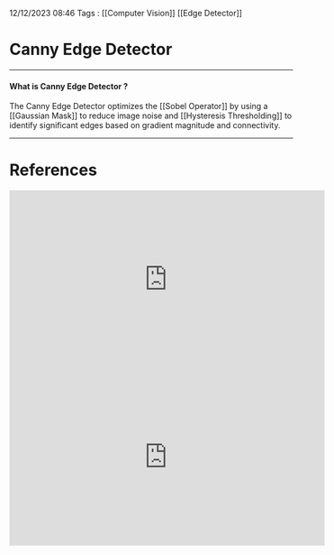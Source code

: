 12/12/2023 08:46
Tags : [[Computer Vision]] [[Edge Detector]]

# Canny Edge Detector
---
#### What is Canny Edge Detector ?
The Canny Edge Detector optimizes the [[Sobel Operator]] by using a [[Gaussian Mask]] to reduce image noise and [[Hysteresis Thresholding]] to identify significant edges based on gradient magnitude and connectivity.



---
# References
<iframe width="560" height="315" src="https://www.youtube.com/embed/sRFM5IEqR2w?si=IKF6WkWgqtnR5LqZ" title="YouTube video player" frameborder="0" allow="accelerometer; autoplay; clipboard-write; encrypted-media; gyroscope; picture-in-picture; web-share" allowfullscreen></iframe>
<iframe width="560" height="315" src="https://www.youtube.com/embed/17cOHpSaqi0?si=DevN_REkQP0RgRTA" title="YouTube video player" frameborder="0" allow="accelerometer; autoplay; clipboard-write; encrypted-media; gyroscope; picture-in-picture; web-share" allowfullscreen></iframe>
